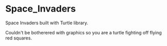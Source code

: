 # Space_Invaders
Space Invaders built with Turtle library.

Couldn't be botherered with graphics so you are a turtle fighting off flying red squares.
